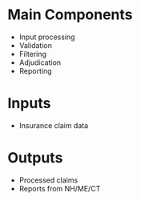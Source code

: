 # Main Components
- Input processing
- Validation
- Filtering
- Adjudication
- Reporting

# Inputs
- Insurance claim data

# Outputs
- Processed claims
- Reports from NH/ME/CT

